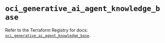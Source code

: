 # `oci_generative_ai_agent_knowledge_base`

Refer to the Terraform Registry for docs: [`oci_generative_ai_agent_knowledge_base`](https://registry.terraform.io/providers/oracle/oci/7.19.0/docs/resources/generative_ai_agent_knowledge_base).
